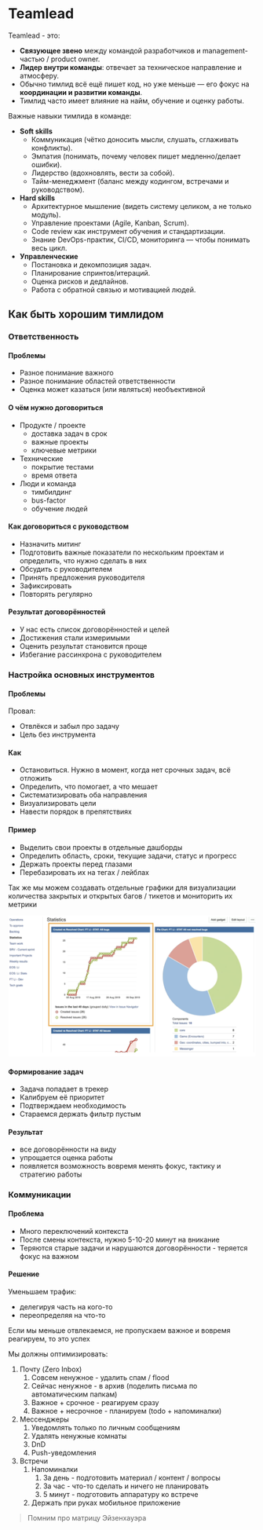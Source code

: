 
# Teamlead

Teamlead - это:

- **Связующее звено** между командой разработчиков и management-частью / product owner.
- **Лидер внутри команды**: отвечает за техническое направление и атмосферу.
- Обычно тимлид всё ещё пишет код, но уже меньше — его фокус на **координации и развитии команды**.
- Тимлид часто имеет влияние на найм, обучение и оценку работы.

Важные навыки тимлида в команде: 

- **Soft skills**
    - Коммуникация (чётко доносить мысли, слушать, сглаживать конфликты).
    - Эмпатия (понимать, почему человек пишет медленно/делает ошибки).
    - Лидерство (вдохновлять, вести за собой).
    - Тайм-менеджмент (баланс между кодингом, встречами и руководством).
- **Hard skills**
    - Архитектурное мышление (видеть систему целиком, а не только модуль).
    - Управление проектами (Agile, Kanban, Scrum).
    - Code review как инструмент обучения и стандартизации.
    - Знание DevOps-практик, CI/CD, мониторинга — чтобы понимать весь цикл.
- **Управленческие**
    - Постановка и декомпозиция задач.
    - Планирование спринтов/итераций.
    - Оценка рисков и дедлайнов.
    - Работа с обратной связью и мотивацией людей.

## Как быть хорошим тимлидом

### Ответственность
#### Проблемы

- Разное понимание важного 
- Разное понимание областей ответственности
- Оценка может казаться (или являться) необъективной

#### О чём нужно договориться

- Продукте / проекте
	- доставка задач в срок
	- важные проекты
	- ключевые метрики
- Технические
	- покрытие тестами
	- время ответа
- Люди и команда
	- тимбилдинг
	- bus-factor
	- обучение людей

#### Как договориться с руководством

- Назначить митинг
- Подготовить важные показатели по нескольким проектам и определить, что нужно сделать в них
- Обсудить с руководителем
- Принять предложения руководителя
- Зафиксировать
- Повторять регулярно

#### Результат договорённостей

- У нас есть список договорённостей и целей
- Достижения стали измеримыми
- Оценить результат становится проще
- Избегание рассинхрона с руководителем

### Настройка основных инструментов

#### Проблемы

Провал:
- Отвлёкся и забыл про задачу
- Цель без инструмента

#### Как

- Остановиться. Нужно в момент, когда нет срочных задач, всё отложить
- Определить, что помогает, а что мешает
- Систематизировать оба направления
- Визуализировать цели
- Навести порядок в препятствиях

#### Пример

- Выделить свои проекты в отдельные дашборды
- Определить область, сроки, текущие задачи, статус и прогресс
- Держать проекты перед глазами
- Перебазировать их на тегах / лейблах

Так же мы можем создавать отдельные графики для визуализации количества закрытых и открытых багов / тикетов и мониторить их метрики

![](../_png/Pasted%20image%2020250921180627.png)

#### Формирование задач

- Задача попадает в трекер
- Калибруем её приоритет
- Подтверждаем необходимость
- Стараемся держать фильтр пустым

#### Результат

- все договорённости на виду
- упрощается оценка работы
- появляется возможность вовремя менять фокус, тактику и стратегию работы

### Коммуникации

#### Проблема

- Много переключений контекста
- После смены контекста, нужно 5-10-20 минут на вникание
- Теряются старые задачи и нарушаются договорённости - теряется фокус на важном

#### Решение

Уменьшаем трафик:
- делегируя часть на кого-то
- переопределяя на что-то

Если мы меньше отвлекаемся, не пропускаем важное и вовремя реагируем, то это успех

Мы должны оптимизировать: 
1. Почту (Zero Inbox)
	1. Совсем ненужное - удалить спам / flood 
	2. Сейчас ненужное - в архив (поделить письма по автоматическим папкам)
	3. Важное + срочное - реагируем сразу
	4. Важное + несрочное - планируем (todo + напоминалки)
2. Мессенджеры
	1. Уведомлять только по личным сообщениям
	2. Удалять ненужные комнаты
	3. DnD
	4. Push-уведомления
3. Встречи
	1. Напоминалки
		1. За день - подготовить материал / контент / вопросы
		2. За час - что-то сделать и ничего не планировать
		3. 5 минут - подготовить аппаратуру ко встрече
	2. Держать при руках мобильное приложение

> Помним про матрицу Эйзенхауэра








